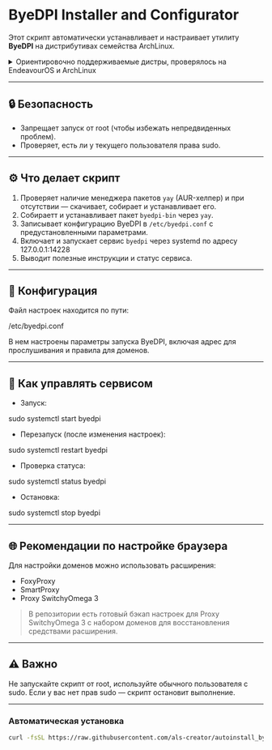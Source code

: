 # ByeDPI Installer and Configurator

Этот скрипт автоматически устанавливает и настраивает утилиту **ByeDPI** на дистрибутивах семейства ArchLinux.

<details>
  <summary>Ориентировочно поддерживаемые дистры, проверялось на EndeavourOS и ArchLinux</summary>

- ArcoLinux  
- Arch Linux  
- Carli  
- Alci  
- Ariser  
- EndeavourOS  
- Garuda  
- Manjaro  
- RebornOS  
- Archcraft  
- CachyOS  
- Archman  
- Biglinux  
- Artix  
- ParchLinux  
- StormOS  
- Mabox  
- ArchBang  
- Crystal Linux  
- Liya  
- Bluestar Linux  
- Calam-Arch-Installer  

_Скрипт ориентирован на скачивание из репозитория ArchLinux пакета byedpi-bin через yay и установку готовых конфигов для моего провайдера. Если репозитории ArchLinux не менялись, проблем быть не должно. Для других дистров можно форкнуть и адаптировать под свой пакетный менеджер, предварительно проверив пути установки и конфиги._

</details>

---

## 🔒 Безопасность

- Запрещает запуск от root (чтобы избежать непредвиденных проблем).  
- Проверяет, есть ли у текущего пользователя права sudo.

---

## ⚙️ Что делает скрипт

1. Проверяет наличие менеджера пакетов `yay` (AUR-хелпер) и при отсутствии — скачивает, собирает и устанавливает его.  
2. Собираетт и устанавливает пакет `byedpi-bin` через `yay`.  
3. Записывает конфигурацию ByeDPI в `/etc/byedpi.conf` с предустановленными параметрами.  
4. Включает и запускает сервис `byedpi` через systemd по адресу 127.0.0.1:14228
5. Выводит полезные инструкции и статус сервиса.

---

## 📝 Конфигурация

Файл настроек находится по пути:


/etc/byedpi.conf

В нем настроены параметры запуска ByeDPI, включая адрес для прослушивания и правила для доменов.

---

## 🚀 Как управлять сервисом

- Запуск:


sudo systemctl start byedpi

- Перезапуск (после изменения настроек):


sudo systemctl restart byedpi

- Проверка статуса:


sudo systemctl status byedpi

- Остановка:


sudo systemctl stop byedpi

---

## 🌐 Рекомендации по настройке браузера

Для настройки доменов можно использовать расширения:

- FoxyProxy  
- SmartProxy  
- Proxy SwitchyOmega 3  

> В репозитории есть готовый бэкап настроек для Proxy SwitchyOmega 3 с набором доменов для восстановления средствами расширения.

---

## ⚠️ Важно

Не запускайте скрипт от root, используйте обычного пользователя с sudo. Если у вас нет прав sudo — скрипт остановит выполнение.

---
### Автоматическая установка

```bash
curl -fsSL https://raw.githubusercontent.com/als-creator/autoinstall_byedpi_archlinux/main/autoinstall_bye_archlinux.sh | sh
```
